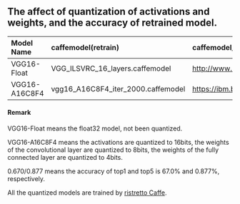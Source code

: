 ## The affect of quantization of activations and weights, and the accuracy of retrained model.

| Model Name    | caffemodel(retrain)                   | caffemodel_url                                         | Quantized   | Retrained   |
| :-----------  | :------------------------------------ | :----------------------------------------------------  | :---------: | :---------: |
| VGG16-Float   | VGG_ILSVRC_16_layers.caffemodel       | http://www.robots.ox.ac.uk/~vgg/software/very_deep/caffe/VGG_ILSVRC_16_layers.caffemodel | 0.683/0.884 |     --      |
| VGG16-A16C8F4 | vgg16_A16C8F4_iter_2000.caffemodel    | https://ibm.box.com/s/oz7kqwsq68sxued5ub1hj46s89d6j3ta | 0.670/0.877 | 0.693/0.893 |

#### Remark

VGG16-Float means the float32 model, not been quantized.

VGG16-A16C8F4 means the activations are quantized to 16bits, the weights of the convolutional layer are quantized to 8bits, the weights of the fully connected layer are quantized to 4bits.

0.670/0.877 means the accuracy of top1 and top5 is 67.0% and 0.877%, respectively.

All the quantized models are trained by [ristretto Caffe](https://github.com/pmgysel/caffe).

